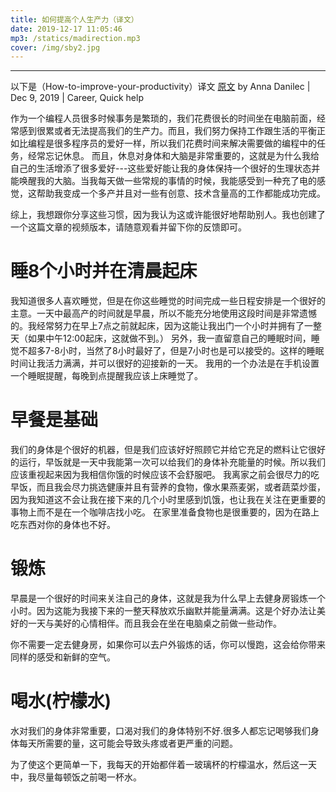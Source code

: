 ```yaml
---
title: 如何提高个人生产力（译文）
date: 2019-12-17 11:05:46
mp3: /statics/madirection.mp3
cover: /img/sby2.jpg
---
```

---
以下是（How-to-improve-your-productivity）译文
[原文](https://www.blog.duomly.com/how-to-improve-your-productivity/)
by Anna Danilec | Dec 9, 2019 | Career, Quick help

   作为一个编程人员很多时候事务是繁琐的，我们花费很长的时间坐在电脑前面，经常感到很累或者无法提高我们的生产力。而且，我们努力保持工作跟生活的平衡正如比编程是很多程序员的爱好一样，所以我们花费时间来解决需要做的编程中的任务，经常忘记休息。
   而且，休息对身体和大脑是非常重要的，这就是为什么我给自己的生活增添了很多爱好---这些爱好能让我的身体保持一个很好的生理状态并能唤醒我的大脑。当我每天做一些常规的事情的时候，我能感受到一种充了电的感觉，这帮助我变成一个多产并且对一些有创意、技术含量高的工作都能成功完成。

   综上，我想跟你分享这些习惯，因为我认为这或许能很好地帮助别人。我也创建了一个这篇文章的视频版本，请随意观看并留下你的反馈即可。
     

# 睡8个小时并在清晨起床

我知道很多人喜欢睡觉，但是在你这些睡觉的时间完成一些日程安排是一个很好的主意。一天中最高产的时间就是早晨，所以不能充分地使用这段时间是非常遗憾的。我经常努力在早上7点之前就起床，因为这能让我出门一个小时并拥有了一整天（如果中午12:00起床，这就做不到。）
另外，我一直留意自己的睡眠时间，睡觉不超多7-8小时，当然了8小时最好了，但是7小时也是可以接受的。这样的睡眠时间让我活力满满，并可以很好的迎接新的一天。
我用的一个办法是在手机设置一个睡眠提醒，每晚到点提醒我应该上床睡觉了。

# 早餐是基础
我们的身体是个很好的机器，但是我们应该好好照顾它并给它充足的燃料让它很好的运行，早饭就是一天中我能第一次可以给我们的身体补充能量的时候。所以我们应该重视起来因为我相信你饿的时候应该不会舒服吧。
我离家之前会很尽力的吃早饭，而且我会尽力挑选健康并且有营养的食物，像水果燕麦粥，或者蔬菜炒蛋，因为我知道这不会让我在接下来的几个小时里感到饥饿，也让我在关注在更重要的事物上而不是在一个咖啡店找小吃。
在家里准备食物也是很重要的，因为在路上吃东西对你的身体也不好。

# 锻炼
早晨是一个很好的时间来关注自己的身体，这就是我为什么早上去健身房锻炼一个小时。因为这能为我接下来的一整天释放欢乐幽默并能量满满。这是个好办法让美好的一天与美好的心情相伴。而且我会在坐在电脑桌之前做一些动作。

你不需要一定去健身房，如果你可以去户外锻炼的话，你可以慢跑，这会给你带来同样的感受和新鲜的空气。
# 喝水(柠檬水)
水对我们的身体非常重要，口渴对我们的身体特别不好.很多人都忘记喝够我们身体每天所需要的量，这可能会导致头疼或者更严重的问题。

为了使这个更简单一下，我每天的开始都伴着一玻璃杯的柠檬温水，然后这一天中，我尽量每顿饭之前喝一杯水。



